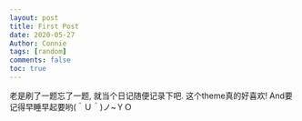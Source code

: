 ```yaml
---
layout: post
title: First Post
date: 2020-05-27
Author: Connie 
tags: [random]
comments: false
toc: true
---
```


老是刷了一题忘了一题, 就当个日记随便记录下吧. 这个theme真的好喜欢!
And要记得早睡早起要哟(＾Ｕ＾)ノ~ＹＯ
